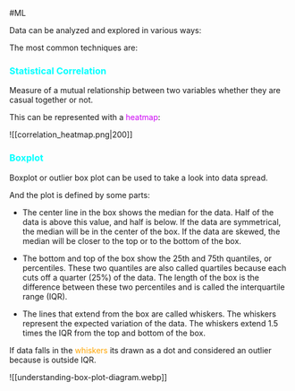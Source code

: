 #ML 

Data can be analyzed and explored in various ways: 

The most common techniques are: 

### <span style="color:cyan;">Statistical Correlation</span>

Measure of a mutual relationship between two variables whether they are casual together or not. 

This can be represented with a <span style="color:#cd03f5;">heatmap</span>: 

![[correlation_heatmap.png|200]]

### <span style="color:cyan;">Boxplot</span>

Boxplot or outlier box plot can be used to take a look into data spread. 

And the plot is defined by some parts: 

- The center line in the box shows the median for the data. Half of the data is above this value, and half is below. If the data are symmetrical, the median will be in the center of the box. If the data are skewed, the median will be closer to the top or to the bottom of the box.

- The bottom and top of the box show the 25th and 75th quantiles, or percentiles. These two quantiles are also called quartiles because each cuts off a quarter (25%) of the data. The length of the box is the difference between these two percentiles and is called the interquartile range (IQR).

- The lines that extend from the box are called whiskers. The whiskers represent the expected variation of the data. The whiskers extend 1.5 times the IQR from the top and bottom of the box.

If data falls in the <span style="color:orange;">whiskers</span> its drawn as a dot and considered an outlier because is outside IQR. 

![[understanding-box-plot-diagram.webp]]
